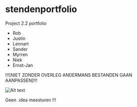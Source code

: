 # stendenportfolio
Project 2.2 portfolio
- Rob
- Justin
- Lennart
- Sander
- Myrren
- Niek
- Ernst-Jan

!!![NIET ZONDER OVERLEG ANDERMANS BESTANDEN GAAN AANPASSEN]!!!

![Alt text](http://imgur.com/tqXGD8n)


Geen .idea meesturen !!!
